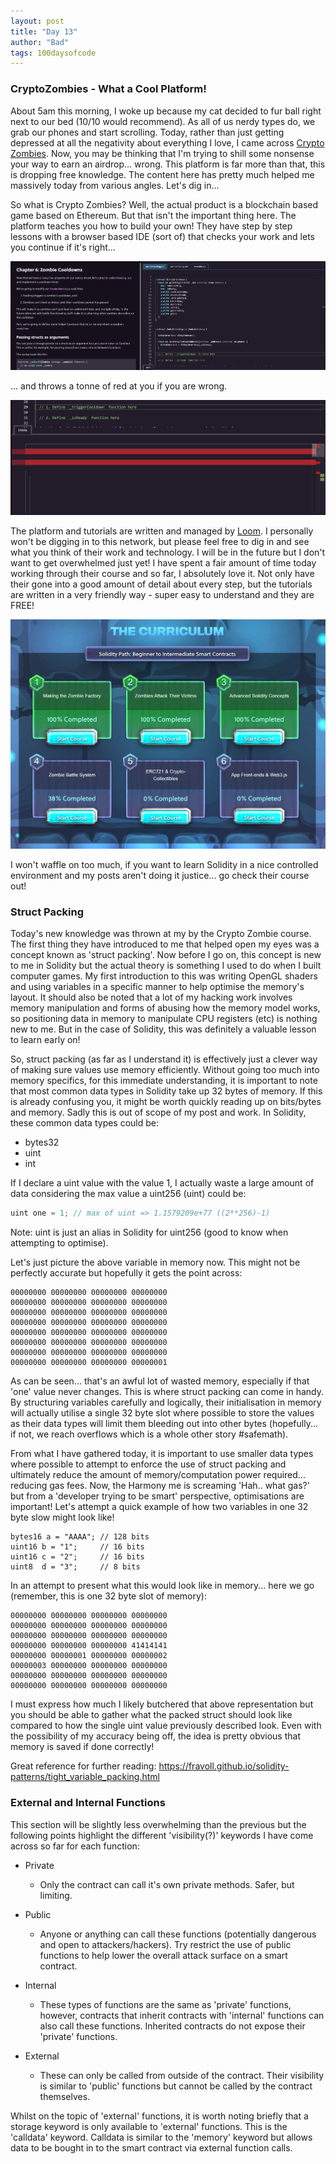 ```yaml
---
layout: post
title: "Day 13"
author: "Bad"
tags: 100daysofcode
---
```


### CryptoZombies - What a Cool Platform!

About 5am this morning, I woke up because my cat decided to fur ball right next to our bed (10/10 would recommend). As all of us nerdy types do, we grab our phones and start scrolling. Today, rather than just getting depressed at all the negativity about everything I love, I came across [Crypto Zombies](https://cryptozombies.io/). Now, you may be thinking that I'm trying to shill some nonsense your way to earn an airdrop... wrong. This platform is far more than that, this is dropping free knowledge. The content here has pretty much helped me massively today from various angles. Let's dig in...

So what is Crypto Zombies? Well, the actual product is a blockchain based game based on Ethereum. But that isn't the important thing here. The platform teaches you how to build your own! They have step by step lessons with a browser based IDE (sort of) that checks your work and lets you continue if it's right...

![browser IDE](/assets/images/day_13/1_cryptozombies_ide.png)

... and throws a tonne of red at you if you are wrong.

![red](/assets/images/day_13/2_cryptozombies_red.png)

The platform and tutorials are written and managed by [Loom](https://loomx.io/). I personally won't be digging in to this network, but please feel free to dig in and see what you think of their work and technology. I will be in the future but I don't want to get overwhelmed just yet! I have spent a fair amount of time today working through their course and so far, I absolutely love it. Not only have their gone into a good amount of detail about every step, but the tutorials are written in a very friendly way - super easy to understand and they are FREE!

![My Progress](/assets/images/day_13/3_my_progress.png)

I won't waffle on too much, if you want to learn Solidity in a nice controlled environment and my posts aren't doing it justice... go check their course out!

### Struct Packing

Today's new knowledge was thrown at my by the Crypto Zombie course. The first thing they have introduced to me that helped open my eyes was a concept known as 'struct packing'. Now before I go on, this concept is new to me in Solidity but the actual theory is something I used to do when I built computer games. My first introduction to this was writing OpenGL shaders and using variables in a specific manner to help optimise the memory's layout. It should also be noted that a lot of my hacking work involves memory manipulation and forms of abusing how the memory model works, so positioning data in memory to manipulate CPU registers (etc) is nothing new to me. But in the case of Solidity, this was definitely a valuable lesson to learn early on!

So, struct packing (as far as I understand it) is effectively just a clever way of making sure values use memory efficiently. Without going too much into memory specifics, for this immediate understanding, it is important to note that most common data types in Solidity take up 32 bytes of memory. If this is already confusing you, it might be worth quickly reading up on bits/bytes and memory. Sadly this is out of scope of my post and work. In Solidity, these common data types could be: 

- bytes32
- uint
- int

If I declare a uint value with the value 1, I actually waste a large amount of data considering the max value a uint256 (uint) could be:

```javascript
uint one = 1; // max of uint => 1.1579209e+77 ((2**256)-1)
```

Note: uint is just an alias in Solidity for uint256 (good to know when attempting to optimise).

Let's just picture the above variable in memory now. This might not be perfectly accurate but hopefully it gets the point across:

```
00000000 00000000 00000000 00000000
00000000 00000000 00000000 00000000
00000000 00000000 00000000 00000000
00000000 00000000 00000000 00000000
00000000 00000000 00000000 00000000
00000000 00000000 00000000 00000000
00000000 00000000 00000000 00000000
00000000 00000000 00000000 00000001
```

As can be seen... that's an awful lot of wasted memory, especially if that 'one' value never changes. This is where struct packing can come in handy. By structuring variables carefully and logically, their initialisation in memory will actually utilise a single 32 byte slot where possible to store the values as their data types will limit them bleeding out into other bytes (hopefully... if not, we reach overflows which is a whole other story #safemath).

From what I have gathered today, it is important to use smaller data types where possible to attempt to enforce the use of struct packing and ultimately reduce the amount of memory/computation power required... reducing gas fees. Now, the Harmony me is screaming 'Hah.. what gas?' but from a 'developer trying to be smart' perspective, optimisations are important! Let's attempt a quick example of how two variables in one 32 byte slow might look like!

```
bytes16 a = "AAAA"; // 128 bits
uint16 b = "1";		// 16 bits
uint16 c = "2";		// 16 bits
uint8  d = "3";		// 8 bits
```

In an attempt to present what this would look like in memory... here we go (remember, this is one 32 byte slot of memory):

```
00000000 00000000 00000000 00000000
00000000 00000000 00000000 00000000
00000000 00000000 00000000 00000000
00000000 00000000 00000000 41414141 
00000000 00000001 00000000 00000002
00000003 00000000 00000000 00000000
00000000 00000000 00000000 00000000
00000000 00000000 00000000 00000000
```

I must express how much I likely butchered that above representation but you should be able to gather what the packed struct should look like compared to how the single uint value previously described look. Even with the possibility of my accuracy being off, the idea is pretty obvious that memory is saved if done correctly!

Great reference for further reading: https://fravoll.github.io/solidity-patterns/tight_variable_packing.html

### External and Internal Functions

This section will be slightly less overwhelming than the previous but the following points highlight the different 'visibility(?)' keywords I have come across so far for each function:

- Private
  - Only the contract can call it's own private methods. Safer, but limiting.
- Public
  - Anyone or anything can call these functions (potentially dangerous and open to attackers/hackers). Try restrict the use of public functions to help lower the overall attack surface on a smart contract.
- Internal
  - These types of functions are the same as 'private' functions, however, contracts that inherit contracts with 'internal' functions can also call these functions. Inherited contracts do not expose their 'private' functions.

- External
  - These can only be called from outside of the contract. Their visibility is similar to 'public' functions but cannot be called by the contract themselves.

Whilst on the topic of 'external' functions, it is worth noting briefly that a storage keyword is only available to 'external' functions. This is the 'calldata' keyword. Calldata is similar to the 'memory' keyword but allows data to be bought in to the smart contract via external function calls.



